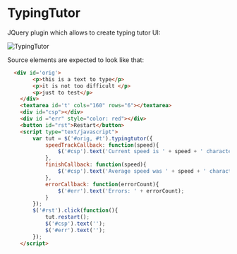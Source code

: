 TypingTutor
===========

JQuery plugin which allows to create typing tutor UI:

![TypingTutor](http://s14.postimg.org/x9q5aimvl/type.png)

Source elements are expected to look like that:
```html
  <div id='orig'>
		<p>this is a text to type</p>
		<p>it is not too difficult </p>
		<p>just to test</p>
	</div>
	<textarea id='t' cols="160" rows="6"></textarea>
	<div id="csp"></div>
	<div id ="err" style="color: red"></div>
	<button id="rst">Restart</button>
	<script type="text/javascript">
		var tut = $('#orig, #t').typingtutor({
			speedTrackCallback: function(speed){
				$('#csp').text('Current speed is ' + speed + ' characters per minute');
			},
			finishCallback: function(speed){
			    $('#csp').text('Average speed was ' + speed + ' characters per minute');
			},
			errorCallback: function(errorCount){
				$('#err').text('Errors: ' + errorCount);
			}
		});
		$('#rst').click(function(){
			tut.restart();
			$('#csp').text('');
			$('#err').text('');
		});
	</script>
```

